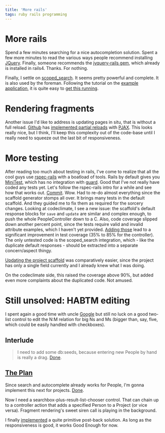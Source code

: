 ```yaml
---
title: 'More rails'
tags: ruby rails programming
---
```


# More rails

Spend a few minutes searching for a nice autocompletion solution. Spent a few
more minutes to read the various ways people recommend installing
[JQuery](https://jquery.com/). Finally, someone recommends the [jyquery-rails
gem](https://rubygems.org/gems/jquery-rails), which already is installed in
rails4. Thanks. For nothing.

Finally, I settle on
[scoped\_search](https://github.com/wvanbergen/scoped_search). It seems pretty
powerful and complete. It is also used by the foreman. Following the tutorial
on the [example
application](https://github.com/abenari/scoped_search_demo_app), it is quite
easy to [get this running](https://github.com/DavidS/hrdb/commit/932d0f27623600db18ed54c6d6fa1bebabebee9f).

# Rendering fragments

Another issue I'd like to address is updating pages in situ, that is without a
full reload. [Github](https://github.com) has [implemented partial
reloads](https://github.com/blog/831-issues-2-0-the-next-generation) with
[PJAX](https://github.com/defunkt/jquery-pjax). This looks really nice, but I
think, I'll keep this complexity out of the code-base until I really need to
squeeze out the last bit of responsiveness.

# More testing

After reading too much about testing in rails, I've come to realize that all
the cool guys use [rspec-rails](http://rubydoc.info/gems/rspec-rails/frames)
with a boatload of tools. Rails by default gives you
[MiniTest](http://guides.rubyonrails.org/testing.html), which has no
integration with [guard](https://github.com/guard/guard). Good that I've not
really have coded any tests yet. Let's follow the rspec-rails intro for a while
and see how that works out.
[Commit](https://github.com/DavidS/hrdb/commit/aa0b83b7d2d6a1154ae3a12849ade00167f9ad3a).
Wow. Had to re-do almost everything since the scaffold generator stomps all
over. It brings many tests in the default scaffold. And they guided me to fix
them as required for the sorcery changes. Looking at codeclimate, I see a new
issue: the scaffold's default response blocks for `save` and `update` are
similar and complex enough, to push the whole PeopleController down to a C.
Also, code coverage slipped down another percent point, since the tests require
valid and invalid attribute examples, which I haven't yet provided. [Adding
those](https://github.com/DavidS/hrdb/commit/4f609d1c6f304f907471152d9f9d4ac6264c7778)
lead to a significant improvement in test coverage (35% to 85% for the
controller). The only untested code is the scoped\_search integration, which -
like the duplicate default responses - should be extracted into a separate
concern/aspect thingy.

[Updating the project
scaffold](https://github.com/DavidS/hrdb/commit/c16a965a952dffb6150344a4fb70af4c9f341821)
was comparatively easier, since the project has only a single field currently
and I already knew what I was doing.

On the codeclimate side, this raised the coverage above 90%, but added even
more complaints about the duplicated code. Not amused.

# Still unsolved: HABTM editing

I spent again a good time with uncle [Google](https://www.google.com/) but
still no luck on a good two-list control to edit the N:M relation for big Ns
and Ms (bigger than, say, five, which could be easily handled with checkboxes).

## Interlude

> I need to add some db:seeds, because entering new People by hand is really a
> drag.
> [Done](https://github.com/DavidS/hrdb/commit/6bd3e4ff0b0a98d337707ff1d72b710f73e10662).

## [The Plan](https://www.youtube.com/watch?v=I4MvAmNQFOs)

Since search and autocomplete already works for People, I'm gonna implement
this next for projects.
[Done](https://github.com/DavidS/hrdb/commit/d40c016a12a69bcf84707479e7d8d39fac20cd26).

Now I need a searchbox-plus-result-list-chooser control. That can chain up to a
controller action that adds a specified Person to a Project (or vice versa).
Fragment rendering's sweet siren call is playing in the background.

I finally
[implemented](https://github.com/DavidS/hrdb/commit/16dd4718144b97a6312dfe1f2307858ab4f86b5c)
a quite primitive post-back solution. As long as the responsiveness is good, it
works Good Enough for now.
